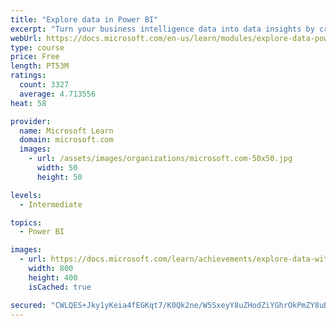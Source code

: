 ```yaml
---
title: "Explore data in Power BI"
excerpt: "Turn your business intelligence data into data insights by creating and configuring Power BI dashboards."
webUrl: https://docs.microsoft.com/en-us/learn/modules/explore-data-power-bi/
type: course
price: Free
length: PT53M
ratings:
  count: 3327
  average: 4.713556
heat: 58

provider:
  name: Microsoft Learn
  domain: microsoft.com
  images:
    - url: /assets/images/organizations/microsoft.com-50x50.jpg
      width: 50
      height: 50

levels:
  - Intermediate

topics:
  - Power BI

images:
  - url: https://docs.microsoft.com/learn/achievements/explore-data-with-power-bi-desktop-social.png
    width: 800
    height: 400
    isCached: true

secured: "CWLQES+Jky1yKeia4fEGKqt7/K0Qk2ne/W5SxeyY8uZHodZiYGhrOkPmZY8uBNAI5mnuOJGloIIHj0a5vg6nFD5LX5+ZLP51r6N5o5g42PXeoeKAN5u5SGFg/5HaOxVrj8UkmY1ROCL0dog8kePxhi7loMgf9pp4RPc7h6EQCG2xLMkhHfwyjjSwc9Zg+Arho57KKorW/N7JqQ9hEkecc9EtVb3AwikEgprGDxmfrY4IvNpSBfsc4t1505QZ+vwuDHkV0kFOv+gxYUG4poWZ2gCJHq5jp07SORndNuCDbPJjrW6vPQQRCCmGoS9z0ioabLHyRictEMWvifCWTWQYNawq+QT/p3XTNwOwopWaXD9f4puKSx5dUzCuIlsoB3Jr5s+eBiBpG+nI2jknRAPHk+rtb2xmBQsnI5Le7cvN8aU=;56krmosEiuBdf5G6ykRGxA=="
---
```


